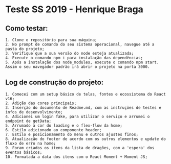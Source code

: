# Teste SS 2019 - Henrique Braga

## Como testar:
    1. Clone o repositório para sua máquina;
    2. No prompt de comando do seu sistema operacional, navegue até a pasta do projeto;
    3. Verifique que a sua versão do node esteja atualizada;
    4. Execute o comando npm i para instalação das dependências;
    5. Após a instalação dos node_modules, execute o comando npm start. Assim o seu navegador padrão irá abrir o projeto na porta 3000.

## Log de construção do projeto:
    1. Comecei com um setup básico de telas, fontes e ecossistema do React v16; 
    2. Adição das cores principais;
    3. Inserção do documento de Readme.md, com as instruções de testes e infos de desenvolvimento;
    4. Adicionei um login fake, para utilizar o serviço e arrumei o endpoint de getData;
    5. Arrumado a cor do loading e o flex-flow da home;
    6. Estilo adicionado ao componente header;
    7. Estilo e posicionamento do menu e outros ajustes finos;
    8. Atualização do footer de acordo com os outros elementos e update do fluxo de erro na home;
    9. Foram criados os itens da lista de dragões, com a 'espera' dos eventos básicos;
    10. Formatada a data dos itens com o React Moment + Moment JS;